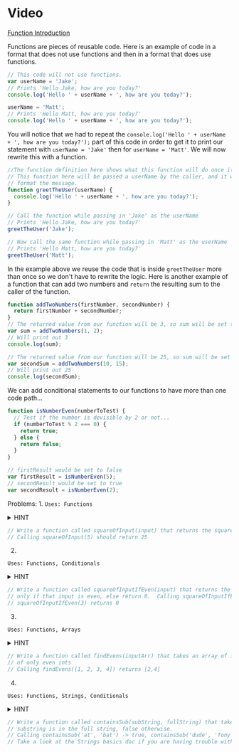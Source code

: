 # Video
[Function Introduction](https://www.youtube.com/watch?v=8YR08Fe74D4)

Functions are pieces of reusable code.  Here is an example of code in a format that does not use functions and then in a format that does use functions.
```javascript
// This code will not use functions.
var userName = 'Jake';
// Prints 'Hello Jake, how are you today?'
console.log('Hello ' + userName + ', how are you today?');

userName = 'Matt';
// Prints 'Hello Matt, how are you today?'
console.log('Hello ' + userName + ', how are you today?');
```

You will notice that we had to repeat the `console.log('Hello ' + userName + ', how are you today?');` part of this code in order
to get it to print our statement with `userName = 'Jake'` then for `userName = 'Matt'`.  We will now rewrite this with a function.

```javascript
//The function definition here shows what this function will do once it is called.
// This function here will be passed a userName by the caller, and it will be used to
// format the message.
function greetTheUser(userName) {
  console.log('Hello ' + userName + ', how are you today?');
}

// Call the function while passing in 'Jake' as the userName
// Prints 'Hello Jake, how are you today?'
greetTheUser('Jake');

// Now call the same function while passing in 'Matt' as the userName
// Prints 'Hello Matt, how are you today?'
greetTheUser('Matt');
```

In the example above we reuse the code that is inside `greetTheUser` more than once so we don't have to rewrite the logic.
Here is another example of a function that can add two numbers and `return` the resulting sum to the caller of the function.

```javascript
function addTwoNumbers(firstNumber, secondNumber) {
  return firstNumber + secondNumber;
}
// The returned value from our function will be 3, so sum will be set to 3 here
var sum = addTwoNumbers(1, 2);
// Will print out 3
console.log(sum);

// The returned value from our function will be 25, so sum will be set to 25 here
var secondSum = addTwoNumbers(10, 15);
// Will print out 25
console.log(secondSum);
```

We can add conditional statements to our functions to have more than one code path...
```javascript
function isNumberEven(numberToTest) {
  // Test if the number is devisible by 2 or not...
  if (numberToTest % 2 === 0) {
    return true;
  } else {
    return false;
  }
}

// firstResult would be set to false
var firstResult = isNumberEven(5);
// secondResult would be set to true
var secondResult = isNumberEven(2);
```

Problems:
1.
`Uses: Functions`
<details><summary>HINT</summary><p>
  
  <pre><code>
function squareOfInput(input) {

}

squareOfInput(5)
</pre></code>
  
</p></details>

```javascript
// Write a function called squareOfInput(input) that returns the square of the input.
// Calling squareOfInput(5) should return 25
```

2.
`Uses: Functions, Conditionals`
<details><summary>HINT</summary><p>
  
  <pre><code>
function squareOfInputIfEven(input) {
  if (inputIsEvent) {
  } else {
  }
}

squareOfInput(5)
</pre></code>
  
</p></details>

```javascript
// Write a function called squareOfInputIfEven(input) that returns the square of the input
// only if that input is even, else return 0.  Calling squareOfInputIfEven(2) returns 4
// squareOfInputIfEven(3) returns 0
```

3.
`Uses: Functions, Arrays`
<details><summary>HINT</summary><p>
  
  <pre><code>
function findEvens(input) {
  var evens = [];
  for () {
    
  }
  return evens
}

findEvens([5,1,2,3,4,7])
</pre></code>
  
</p></details>

```javascript
// Write a function called findEvens(inputArr) that takes an array of ints and returns an array
// of only even ints
// Calling findEvens([1, 2, 3, 4]) returns [2,4]
```

4.
`Uses: Functions, Strings, Conditionals`
<details><summary>HINT</summary><p>
  
  <pre><code>
function containsSub(subString, fullString) {
  
}

containsSub('at', 'bat')
</pre></code>
  
</p></details>

```javascript
// Write a function called containsSub(subString, fullString) that takes two strings and returns true if the
// substring is in the full string, false otherwise.
// Calling containsSub('at', 'bat') -> true, containsSub('dude', 'Tony Nardi') -> false
// Take a look at the Strings basics doc if you are having trouble with this problem.
```

